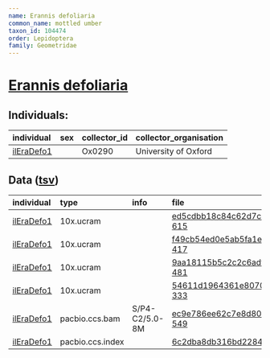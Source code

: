 ```yaml
---
name: Erannis defoliaria
common_name: mottled umber
taxon_id: 104474
order: Lepidoptera
family: Geometridae
---
```


# [Erannis defoliaria](https://www.ebi.ac.uk/ena/data/taxonomy/v1/taxon/tax-id/104474)

## Individuals:

| individual | sex | collector_id | collector_organisation |
| :--------- | :-: | :----------- | :--------------------- |
| [ilEraDefo1](ilEraDefo1.md) |  | Ox0290 | University of Oxford |

## Data ([tsv](Erannis_defoliaria_data.tsv))

| individual | type | info | file |
| :--------- | :--- | :--- | :--- |
| [ilEraDefo1](ilEraDefo1.md) | 10x.ucram |  | [ed5cdbb18c84c62d7ca3273f85d60d9e-615](https://darwin.cog.sanger.ac.uk/insects/Erannis_defoliaria/ilEraDefo1/genomic_data/10x/33635_6%231.cram) |
| [ilEraDefo1](ilEraDefo1.md) | 10x.ucram |  | [f49cb54ed0e5ab5fa1ececeaf2444408-417](https://darwin.cog.sanger.ac.uk/insects/Erannis_defoliaria/ilEraDefo1/genomic_data/10x/33635_6%232.cram) |
| [ilEraDefo1](ilEraDefo1.md) | 10x.ucram |  | [9aa18115b5c2c2c6adfa26b27cc7cbb1-481](https://darwin.cog.sanger.ac.uk/insects/Erannis_defoliaria/ilEraDefo1/genomic_data/10x/33635_6%233.cram) |
| [ilEraDefo1](ilEraDefo1.md) | 10x.ucram |  | [54611d1964361e80706135048634b5ec-333](https://darwin.cog.sanger.ac.uk/insects/Erannis_defoliaria/ilEraDefo1/genomic_data/10x/33635_6%234.cram) |
| [ilEraDefo1](ilEraDefo1.md) | pacbio.ccs.bam | S/P4-C2/5.0-8M | [ec9e786ee62c7e8d80c03e931231dfea-549](https://darwin.cog.sanger.ac.uk/insects/Erannis_defoliaria/ilEraDefo1/genomic_data/pacbio/m64016_200306_153933.ccs.bam) |
| [ilEraDefo1](ilEraDefo1.md) | pacbio.ccs.index |  | [6c2dba8db316bd22845f477ea205717e](https://darwin.cog.sanger.ac.uk/insects/Erannis_defoliaria/ilEraDefo1/genomic_data/pacbio/m64016_200306_153933.ccs.bam.pbi) |
